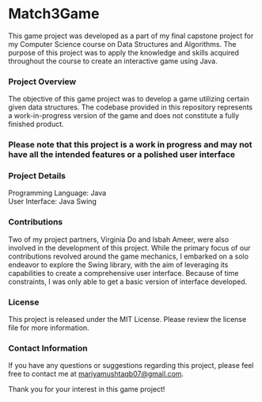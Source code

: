 # **Match3Game**
This game project was developed as a part of my final capstone project for my Computer Science course on Data Structures and Algorithms. The purpose of this project was to apply the knowledge and skills acquired throughout the course to create an interactive game using Java. 

### Project Overview
The objective of this game project was to develop a game utilizing certain given data structures. The codebase provided in this repository represents a work-in-progress version of the game and does not constitute a fully finished product.
### Please note that this project is a work in progress and may not have all the intended features or a polished user interface

### Project Details
Programming Language: Java <br />
User Interface: Java Swing

### Contributions
Two of my project partners, Virginia Do and Isbah Ameer, were also involved in the development of this project. While the primary focus of our contributions revolved around the game mechanics, I embarked on a solo endeavor to explore the Swing library, with the aim of leveraging its capabilities to create a comprehensive user interface. Because of time constraints, I was only able to get a basic version of interface developed. 

### License
This project is released under the MIT License. Please review the license file for more information.

### Contact Information
If you have any questions or suggestions regarding this project, please feel free to contact me at mariyamushtaqb07@gmail.com.

Thank you for your interest in this game project!

